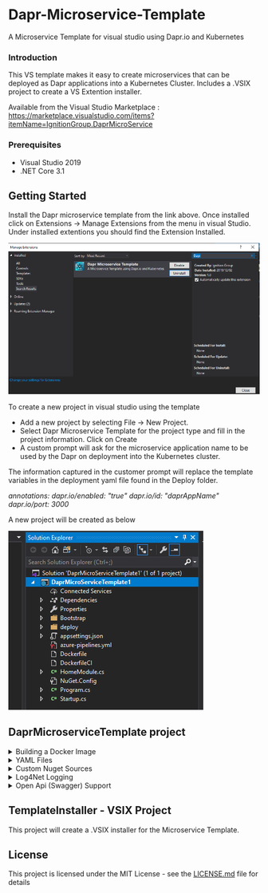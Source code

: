 # Dapr-Microservice-Template
A Microservice Template for visual studio using Dapr.io and Kubernetes

### Introduction ###
This VS template makes it easy to create microservices that can be deployed as Dapr applications into a Kubernetes Cluster.
Includes a .VSIX project to create a VS Extention installer.

Available from the Visual Studio Marketplace : https://marketplace.visualstudio.com/items?itemName=IgnitionGroup.DaprMicroService

### Prerequisites
* Visual Studio 2019
* .NET Core 3.1

## Getting Started
Install the Dapr microservice template from the link above.
Once installed click on Extensions -> Manage Extensions from the menu in visual Studio.
Under installed extentions you should find the Extension Installed. 

![VS Dapr template Extension](Screenshots/Extension.PNG)

To create a new project in visual studio using the template
* Add a new project by selecting File -> New Project.
* Select Dapr Microservice Template for the project type and fill in the project information. Click on Create
* A custom prompt will ask for the microservice application name to be used by the Dapr on deployment into the Kubernetes cluster.

The information captured in the customer prompt will replace the template variables in the deployment yaml file found in the Deploy folder.


*annotations:
        dapr.io/enabled: "true"
        dapr.io/id: "$daprAppName$"
        dapr.io/port: 3000*

A new project will be created as below

![Microservice Project](Screenshots/newproject.PNG)

## DaprMicroserviceTemplate project ##
<details>
  <summary>Building a Docker Image</summary>
  <p>DockerFile - Contains the commands to build a Docker image for the microservice.
</details>

<details>
  <summary>YAML Files</summary>
  <p>DaprMicroServiceTemplatedeploy.yaml - For development - Contains the information for deployment into a dev/Test kubernetes cluster</p>
  <p>DaprMicroServiceTemplatedeployProd.yaml - For Production - Contains the information for deployment into a production kubernetes cluster</p>
  <p>Azure-Pipelines.yaml - File used to Create the microservice Deployment pipeline for Micrsoft Azure Dev Ops</p>
</details>

<details>
  <summary>Custom Nuget Sources</summary>
  <p>Nuget.config - Add any additional package sources to this file. Required to build the docker image correctly using dot net Restore.
  <p>Log4Net.config - This template uses Log4net for logging. Contains a console and Gelf4Net.UdpAppender logger. </p>
</details>
<details>
  <summary>Log4Net Logging</summary>
  <p>Log4Net.config - This template uses Log4net for logging. Contains a console and Gelf4Net.UdpAppender logger. </p>
</details>
<details>
  <summary>Open Api (Swagger) Support</summary>
  <p>Swagger is a set of open-source tools built around the OpenAPI Specification that can help you design, build, document and consume REST APIs</p>
</details>

## TemplateInstaller - VSIX Project ##
<p>This project will create a .VSIX installer for the Microservice Template. </p>

## License

This project is licensed under the MIT License - see the [LICENSE.md](LICENSE.md) file for details
